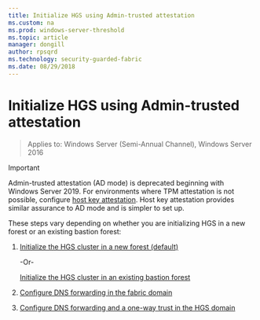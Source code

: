 ```yaml
---
title: Initialize HGS using Admin-trusted attestation
ms.custom: na
ms.prod: windows-server-threshold
ms.topic: article
manager: dongill
author: rpsqrd
ms.technology: security-guarded-fabric
ms.date: 08/29/2018
---
```


# Initialize HGS using Admin-trusted attestation

>Applies to: Windows Server (Semi-Annual Channel), Windows Server 2016

>[!IMPORTANT]
>Admin-trusted attestation (AD mode) is deprecated beginning with Windows Server 2019. For environments where TPM attestation is not possible, configure [host key attestation](guarded-fabric-initialize-hgs-key-mode.md). Host key attestation provides similar assurance to AD mode and is simpler to set up. 


These steps vary depending on whether you are initializing HGS in a new forest or an existing bastion forest:

1. [Initialize the HGS cluster in a new forest (default)](guarded-fabric-initialize-hgs-ad-mode-default.md)

   -Or-

   [Initialize the HGS cluster in an existing bastion forest](guarded-fabric-initialize-hgs-ad-mode-bastion.md)

2. [Configure DNS forwarding in the fabric domain](guarded-fabric-configuring-fabric-dns.md)

3. [Configure DNS forwarding and a one-way trust in the HGS domain](guarded-fabric-configure-dns-forwarding-and-trust.md)



